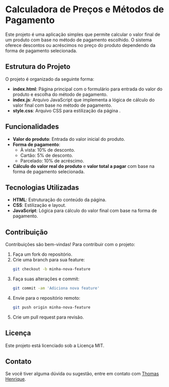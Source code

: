 # Calculadora de Preços e Métodos de Pagamento

Este projeto é uma aplicação simples que permite calcular o valor final de um produto com base no método de pagamento escolhido. O sistema oferece descontos ou acréscimos no preço do produto dependendo da forma de pagamento selecionada.

## Estrutura do Projeto

O projeto é organizado da seguinte forma:

- **index.html**: Página principal com o formulário para entrada do valor do produto e escolha do método de pagamento.
- **index.js**: Arquivo JavaScript que implementa a lógica de cálculo do valor final com base no método de pagamento.
- **style.css**: Arquivo CSS para estilização da página .

## Funcionalidades

- **Valor do produto**: Entrada do valor inicial do produto.
- **Forma de pagamento**:
  - À vista: 10% de desconto.
  - Cartão: 5% de desconto.
  - Parcelado: 10% de acréscimo.
- **Cálculo do valor real do produto** e **valor total a pagar** com base na forma de pagamento selecionada.

## Tecnologias Utilizadas

- **HTML**: Estruturação do conteúdo da página.
- **CSS**: Estilização e layout.
- **JavaScript**: Lógica para cálculo do valor final com base na forma de pagamento.

## Contribuição

Contribuições são bem-vindas! Para contribuir com o projeto:

1. Faça um fork do repositório.
2. Crie uma branch para sua feature:
    ```bash
    git checkout -b minha-nova-feature
    ```
3. Faça suas alterações e commit:
    ```bash
    git commit -am 'Adiciona nova feature'
    ```
4. Envie para o repositório remoto:
    ```bash
    git push origin minha-nova-feature
    ```
5. Crie um pull request para revisão.

## Licença

Este projeto está licenciado sob a Licença MIT.

## Contato

Se você tiver alguma dúvida ou sugestão, entre em contato com [Thomas Henrique](mailto:thomasnhenrique@gmail.com).
